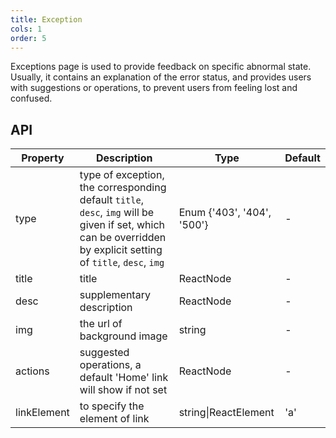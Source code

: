 ```yaml
---
title: Exception
cols: 1
order: 5
---
```


Exceptions page is used to provide feedback on specific abnormal state. Usually, it contains an explanation of the error status, and provides users with suggestions or operations, to prevent users from feeling lost and confused.

## API

Property | Description | Type | Default
---------|-------------|------|--------
type | type of exception, the corresponding default `title`, `desc`, `img` will be given if set, which can be overridden by explicit setting of `title`, `desc`, `img` | Enum {'403', '404', '500'} | -
title | title | ReactNode | -
desc | supplementary description | ReactNode | -
img | the url of background image | string | -
actions | suggested operations, a default 'Home' link will show if not set | ReactNode | -
linkElement | to specify the element of link | string\|ReactElement | 'a'